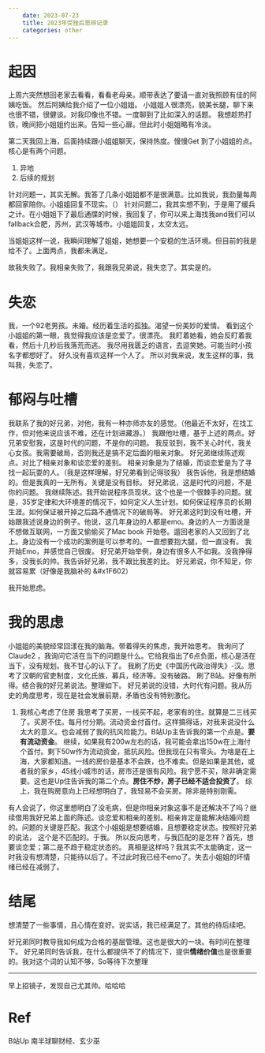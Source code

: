 ```yaml
---
    date: 2023-07-23
    title: 2023年受挫后思辨记录
    categories: other
---
```


# 起因
上周六突然想回老家去看看，看看老母亲。顺带表达了要请一直对我照顾有佳的阿姨吃饭。
然后阿姨给我介绍了一位小姐姐。
小姐姐人很漂亮，貌美长腿，聊下来也很不错，很健谈。对我印像也不错。一度聊到了比如深入的话题。
我想趁热打铁，晚间把小姐姐约出来。告知一些心扉。但此时小姐姐略有冷淡。

第二天我回上海，后面持续跟小姐姐聊天，保持热度。慢慢Get 到了小姐姐的点。核心是有两个问题。

1. 异地
2. 后续的规划
   
针对问题一，其实无解。我答了几条小姐姐都不是很满意。比如我说，我劲量每周都回家陪你。小姐姐回复不现实。（）
针对问题二，我其实想不到，于是用了缓兵之计。在小姐姐下了最后通牒的时候，我回复了，你可以来上海找我and我们可以fallback合肥，苏州，武汉等城市。小姐姐回复，太空太远。

当姐姐这样一说，我瞬间理解了姐姐，她想要一个安稳的生活环境。但目前的我是给不了。上面两点，我都未满足。

故我失败了。我相亲失败了，我跟我兄弟说，我失恋了。其实是的。
# 失恋

我，一个92老男孩。未婚。经历着生活的孤独。渴望一份美妙的爱情。
看到这个小姐姐的第一眼，我觉得我应该是恋爱了。很漂亮。
我盯着她看，她会反盯着我看，然后十几秒后我落荒而逃。
我尽用我匮乏的语言，去逗笑她。可能当时小孩名字都想好了。
好久没有喜欢这样一个人了。
所以对我来说，发生这样的事，我叫我，失恋了。

# 郁闷与吐槽
我联系了我的好兄弟，对他，我有一种亦师亦友的感觉。（他最近不太好，在找工作，但对他来说应该不难，还在计划进藏游。）
我跟他吐槽，基于上述的两点。好兄弟安慰我，这是时代的问题，不是你的问题。
我反驳到，我不关心时代，我关心女孩。我需要破局，否则我还是搞不定后面的相亲对象。
好兄弟继续陈述观点。对比了相亲对象和谈恋爱的差别。
相亲对象是为了结婚，而谈恋爱是为了寻找一起玩耍的人。（我是这样理解，好兄弟看到记得驳我）
我告诉他，我是想结婚的。但是我真的一无所有。关键是没有目标。
好兄弟说，这是时代的问题，不是你的问题。
我继续陈述。我开始说程序员现状。这个也是一个很棘手的问题。就是，35岁定律和大环境差的情况下，如何定义人生计划。如何保证程序员的长期生涯。如何保证被开掉之后路不通情况下的破局等。
好兄弟这时到没有吐槽，开始跟我述说身边的例子。他说，这几年身边的人都是emo。身边的人一方面说是不想做互联网，一方面又偷偷买了Mac book 开始卷。遛回老家的人又回到了北上。身边没有一个成功的案例是可以参考的。一直想要抱大腿，但一直没有。
我开始Emo，并感觉自己很废。
好兄弟开始举例，身边有很多人不如我。没我挣得多，没我长的帅。我告诉好兄弟，我不跟比我差的比。
好兄弟说，你不知足，你就容易累（好像是我脑补的 &#x1F602）

我开始思虑。

# 我的思虑
小姐姐的美貌经常回漾在我的脑海。带着得失的焦虑，我开始思考。
我询问了Claude2 ，我询问它活在当下的问题是什么。它给我指出了6点负面，核心是活在当下，没有规划。我不甘心的认下了。
我刷了历史《中国历代政治得失》-汉。思考了汉朝的官吏制度，文化氏族，募兵，经济等。没有破路。
刷了B站。好像有所得。结合我的好兄弟说法。整理如下。
好兄弟说的没错，大时代有问题。我从历史的角度思考，现在是社会发展前期，矛盾也没有特别激化。
1. 我核心考虑了住房
我思考了买房，一线买不起，老家有的住。就算是二三线买了。买房不住。每月付分期。流动资金付首付。这样搞得话，对我来说没什么太大的意义。也会减弱了我的抗风险能力。B站Up主告诉我的第一个点是。**要有流动资金**。
继续，如果我有200w左右的话，我可能会拿出150w在上海付个首付。剩下50w作为流动资金，抵抗风险。但我现在只有零头。为啥是在上海，大家都知道。一线的房价是基本不会跌，也不难卖。但是如果是其他，或者我的家乡，45线小城市的话，房市还是很有风险。我宁愿不买，除非确定需要。这也是Up住告诉我的第二个点。**房住不炒，房子已经不适合投资了**。
综上，我在购房意向上已经想明白了，我轻易不会买房。除非是特别刚需。

有人会说了，你这里想明白了没毛病，但是你相亲对象这事不是还解决不了吗？继续借用我好兄弟上面的陈述。谈恋爱和相亲的差别。相亲肯定是能解决结婚问题的。问题的关键是匹配。我这个小姐姐是想要结婚，且想要稳定状态。按照好兄弟的说法， 这个是不匹配的。于我。
所以反向思考，与我匹配的是怎样？首先，想要谈恋爱；第二是不趋于稳定状态的。
真相是这样吗？我其实不太能确定，这一时我没有想清楚，只能待以后了。不过此时我已经不emo了。失去小姐姐的坏情绪已经在减弱了。

# 结尾
想清楚了一些事情，且心情在变好。说实话，我已经满足了。其他的待后续吧。

好兄弟同时教导我如何成为合格的基层管理。这也是很大的一块。有时间在整理下。
好兄弟同时告诉我，在什么都提供不了的情况下，提供**情绪价值**也是很重要的。我对这个词的认知不够，So等待下次整理

-------
早上招镜子，发现自己尤其帅。哈哈哈

# Ref
B站Up 南半球聊财经、玄少巫